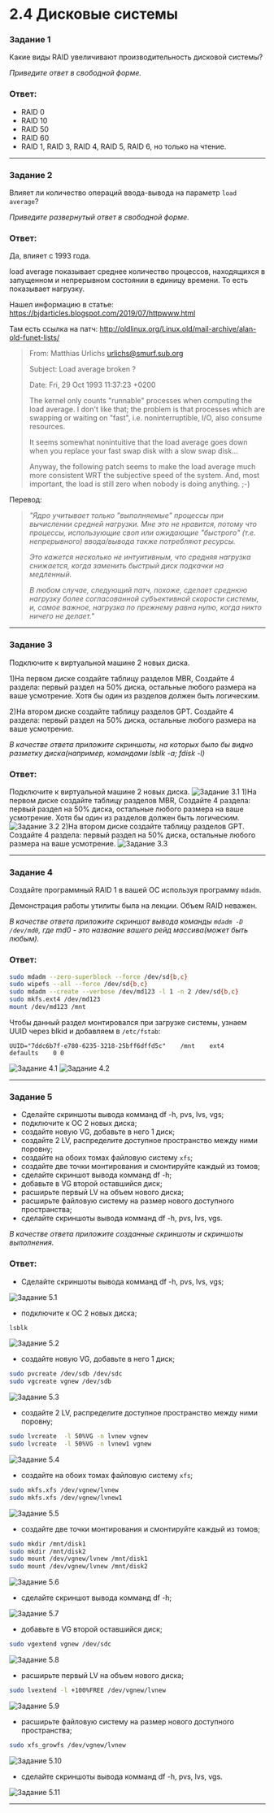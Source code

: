 # 2.4 Дисковые системы

### Задание 1

Какие виды RAID увеличивают производительность дисковой системы?

*Приведите ответ в свободной форме.*

### Ответ:
* RAID 0
* RAID 10
* RAID 50
* RAID 60
* RAID 1, RAID 3, RAID 4, RAID 5, RAID 6, но только на чтение.

---

### Задание 2

Влияет ли количество операций ввода-вывода на параметр `load average`?

*Приведите развернутый ответ в свободной форме.*

### Ответ:

Да, влияет с 1993 года.

load average показывает среднее количество процессов, находящихся в запущенном и непрерывном состоянии в единицу времени. То есть показывает нагрузку.

Нашел информацию в статье: https://bjdarticles.blogspot.com/2019/07/httpwww.html

Там есть ссылка на патч: http://oldlinux.org/Linux.old/mail-archive/alan-old-funet-lists/

> From: Matthias Urlichs <urlichs@smurf.sub.org>
>
> Subject: Load average broken ?
>
> Date: Fri, 29 Oct 1993 11:37:23 +0200
>
> The kernel only counts "runnable" processes when computing the load average. I don't like that; the problem is that processes which are swapping or waiting on "fast", i.e. noninterruptible, I/O, also consume resources.
> 
> It seems somewhat nonintuitive that the load average goes down when you replace your fast swap disk with a slow swap disk...
> 
> Anyway, the following patch seems to make the load average much more consistent WRT the subjective speed of the system. And, most important, the load is still zero when nobody is doing anything. ;-)
 
Перевод:

> *"Ядро учитывает только "выполняемые" процессы при вычислении средней нагрузки. Мне это не нравится, потому что процессы, использующие своп или ожидающие "быстрого" (т.е. непрерывного) ввода/вывода также потребляют ресурсы.*
>
> *Это кажется несколько не интуитивным, что средняя нагрузка снижается, когда заменить быстрый диск подкачки на медленный.*
>
> *В любом случае, следующий патч, похоже, сделает среднюю нагрузку более согласованной субъективной скорости системы, и, самое важное, нагрузка по прежнему равна нулю, когда никто ничего не делает."*

---

### Задание 3

Подключите к виртуальной машине 2 новых диска. 

1)На первом диске создайте таблицу разделов MBR, Создайте 4 раздела: первый раздел на 50% диска, остальные любого размера на ваше усмотрение. Хотя бы один из разделов должен быть логическим.

2)На втором диске создайте таблицу разделов GPT. Создайте 4 раздела: первый раздел на 50% диска, остальные любого размера на ваше усмотрение.

*В качестве ответа приложите скриншоты, на которых было бы видно разметку диска(например, командами lsblk -a; fdisk -l)*

### Ответ:

Подключите к виртуальной машине 2 новых диска. 
![Задание 3.1](https://github.com/tverdyakov/portfolio-tverdyakov/blob/main/Experience%2C%20skills%20and%20abilities/Netology/02.%20Операционная%20система%20Linux/04.%20Дисковые%20системы/03.1.png)
1)На первом диске создайте таблицу разделов MBR, Создайте 4 раздела: первый раздел на 50% диска, остальные любого размера на ваше усмотрение. Хотя бы один из разделов должен быть логическим.
![Задание 3.2](https://github.com/tverdyakov/portfolio-tverdyakov/blob/main/Experience%2C%20skills%20and%20abilities/Netology/02.%20Операционная%20система%20Linux/04.%20Дисковые%20системы/03.2.png)
2)На втором диске создайте таблицу разделов GPT. Создайте 4 раздела: первый раздел на 50% диска, остальные любого размера на ваше усмотрение.
![Задание 3.3](https://github.com/tverdyakov/portfolio-tverdyakov/blob/main/Experience%2C%20skills%20and%20abilities/Netology/02.%20Операционная%20система%20Linux/04.%20Дисковые%20системы/03.3.png)

---

### Задание 4

Создайте программный RAID 1 в вашей ОС используя программу `mdadm`.

Демонстрация работы утилиты была на лекции. Объем RAID неважен.

*В качестве ответа приложите скриншот вывода команды `mdadm -D /dev/md0`, где md0 - это название вашего рейд массива(может быть любым).*

### Ответ:
```Bash
sudo mdadm --zero-superblock --force /dev/sd{b,c}
sudo wipefs --all --force /dev/sd{b,c}
sudo mdadm --create --verbose /dev/md123 -l 1 -n 2 /dev/sd{b,c}
sudo mkfs.ext4 /dev/md123
mount /dev/md123 /mnt
```
Чтобы данный раздел монтировался при загрузке системы, узнаем UUID через blkid и добавляем в `/etc/fstab`:

`UUID="7ddc6b7f-e780-6235-3218-25bff6dffd5c"    /mnt    ext4    defaults    0 0`

![Задание 4.1](https://github.com/tverdyakov/portfolio-tverdyakov/blob/main/Experience%2C%20skills%20and%20abilities/Netology/02.%20Операционная%20система%20Linux/04.%20Дисковые%20системы/04.1.png)
![Задание 4.2](https://github.com/tverdyakov/portfolio-tverdyakov/blob/main/Experience%2C%20skills%20and%20abilities/Netology/02.%20Операционная%20система%20Linux/04.%20Дисковые%20системы/04.2.png)

---

### Задание 5

* Сделайте скриншоты вывода комманд df -h, pvs, lvs, vgs;
* подключите к ОС 2 новых диска;
* создайте новую VG, добавьте в него 1 диск;
* создайте 2 LV, распределите доступное пространство между ними поровну;
* создайте на обоих томах файловую систему `xfs`;
* создайте две точки монтирования и смонтируйте каждый из томов;
* сделайте скриншот вывода комманд df -h;
* добавьте в VG второй оставшийся диск;
* расширьте первый LV на объем нового диска;
* расширьте файловую систему на размер нового доступного пространства;
* сделайте скриншоты вывода комманд df -h, pvs, lvs, vgs.

*В качестве ответа приложите созданные скриншоты и скриншоты выполнения.*

### Ответ:

* Сделайте скриншоты вывода комманд df -h, pvs, lvs, vgs;

![Задание 5.1](https://github.com/tverdyakov/portfolio-tverdyakov/blob/main/Experience%2C%20skills%20and%20abilities/Netology/02.%20Операционная%20система%20Linux/04.%20Дисковые%20системы/05.1.png)
* подключите к ОС 2 новых диска;
```Bash
lsblk
```
![Задание 5.2](https://github.com/tverdyakov/portfolio-tverdyakov/blob/main/Experience%2C%20skills%20and%20abilities/Netology/02.%20Операционная%20система%20Linux/04.%20Дисковые%20системы/05.2.png)
* создайте новую VG, добавьте в него 1 диск;
```Bash
sudo pvcreate /dev/sdb /dev/sdc
sudo vgcreate vgnew /dev/sdb
```
![Задание 5.3](https://github.com/tverdyakov/portfolio-tverdyakov/blob/main/Experience%2C%20skills%20and%20abilities/Netology/02.%20Операционная%20система%20Linux/04.%20Дисковые%20системы/05.3.png)
* создайте 2 LV, распределите доступное пространство между ними поровну;
```Bash
sudo lvcreate  -l 50%VG -n lvnew vgnew
sudo lvcreate  -l 50%VG -n lvnew1 vgnew
```
![Задание 5.4](https://github.com/tverdyakov/portfolio-tverdyakov/blob/main/Experience%2C%20skills%20and%20abilities/Netology/02.%20Операционная%20система%20Linux/04.%20Дисковые%20системы/05.4.png)
* создайте на обоих томах файловую систему `xfs`;
```Bash
sudo mkfs.xfs /dev/vgnew/lvnew
sudo mkfs.xfs /dev/vgnew/lvnew1
```
![Задание 5.5](https://github.com/tverdyakov/portfolio-tverdyakov/blob/main/Experience%2C%20skills%20and%20abilities/Netology/02.%20Операционная%20система%20Linux/04.%20Дисковые%20системы/05.5.png)
* создайте две точки монтирования и смонтируйте каждый из томов;
```Bash
sudo mkdir /mnt/disk1
sudo mkdir /mnt/disk2
sudo mount /dev/vgnew/lvnew /mnt/disk1
sudo mount /dev/vgnew/lvnew /mnt/disk2
```
![Задание 5.6](https://github.com/tverdyakov/portfolio-tverdyakov/blob/main/Experience%2C%20skills%20and%20abilities/Netology/02.%20Операционная%20система%20Linux/04.%20Дисковые%20системы/05.6.png)
* сделайте скриншот вывода комманд df -h;

![Задание 5.7](https://github.com/tverdyakov/portfolio-tverdyakov/blob/main/Experience%2C%20skills%20and%20abilities/Netology/02.%20Операционная%20система%20Linux/04.%20Дисковые%20системы/05.7.png)
* добавьте в VG второй оставшийся диск;
```Bash
sudo vgextend vgnew /dev/sdc
```
![Задание 5.8](https://github.com/tverdyakov/portfolio-tverdyakov/blob/main/Experience%2C%20skills%20and%20abilities/Netology/02.%20Операционная%20система%20Linux/04.%20Дисковые%20системы/05.8.png)
* расширьте первый LV на объем нового диска;
```Bash
sudo lvextend -l +100%FREE /dev/vgnew/lvnew
```
![Задание 5.9](https://github.com/tverdyakov/portfolio-tverdyakov/blob/main/Experience%2C%20skills%20and%20abilities/Netology/02.%20Операционная%20система%20Linux/04.%20Дисковые%20системы/05.9.png)
* расширьте файловую систему на размер нового доступного пространства;
```Bash
sudo xfs_growfs /dev/vgnew/lvnew
```
![Задание 5.10](https://github.com/tverdyakov/portfolio-tverdyakov/blob/main/Experience%2C%20skills%20and%20abilities/Netology/02.%20Операционная%20система%20Linux/04.%20Дисковые%20системы/05.10.png)
* сделайте скриншоты вывода комманд df -h, pvs, lvs, vgs.

![Задание 5.11](https://github.com/tverdyakov/portfolio-tverdyakov/blob/main/Experience%2C%20skills%20and%20abilities/Netology/02.%20Операционная%20система%20Linux/04.%20Дисковые%20системы/05.11.png)

---
